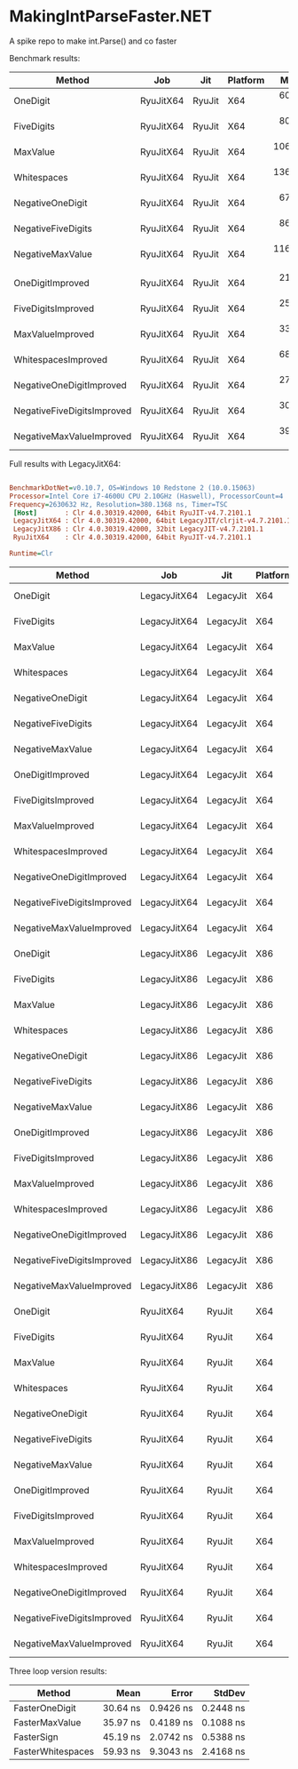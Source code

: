 # MakingIntParseFaster.NET
A spike repo to make int.Parse() and co faster

Benchmark results:

 |                     Method |          Job |       Jit | Platform |      Mean |     Error |    StdDev |
 |--------------------------- |------------- |---------- |--------- |----------:|----------:|----------:|
 |                   OneDigit |    RyuJitX64 |    RyuJit |      X64 |  60.23 ns | 0.3770 ns | 0.3342 ns |
 |                 FiveDigits |    RyuJitX64 |    RyuJit |      X64 |  80.10 ns | 0.2044 ns | 0.1812 ns |
 |                   MaxValue |    RyuJitX64 |    RyuJit |      X64 | 106.54 ns | 0.2653 ns | 0.2351 ns |
 |                Whitespaces |    RyuJitX64 |    RyuJit |      X64 | 136.49 ns | 0.3182 ns | 0.2821 ns |
 |           NegativeOneDigit |    RyuJitX64 |    RyuJit |      X64 |  67.54 ns | 0.0686 ns | 0.0573 ns |
 |         NegativeFiveDigits |    RyuJitX64 |    RyuJit |      X64 |  86.73 ns | 0.2789 ns | 0.2609 ns |
 |           NegativeMaxValue |    RyuJitX64 |    RyuJit |      X64 | 116.56 ns | 0.8386 ns | 0.7845 ns |
 |							  |				 |		     |          |           |           |           |
 |           OneDigitImproved |    RyuJitX64 |    RyuJit |      X64 |  21.74 ns | 0.0551 ns | 0.0515 ns |
 |         FiveDigitsImproved |    RyuJitX64 |    RyuJit |      X64 |  25.45 ns | 0.0702 ns | 0.0623 ns |
 |           MaxValueImproved |    RyuJitX64 |    RyuJit |      X64 |  33.51 ns | 0.0995 ns | 0.0831 ns |
 |        WhitespacesImproved |    RyuJitX64 |    RyuJit |      X64 |  68.08 ns | 0.3129 ns | 0.2927 ns |
 |   NegativeOneDigitImproved |    RyuJitX64 |    RyuJit |      X64 |  27.05 ns | 0.1908 ns | 0.1784 ns |
 | NegativeFiveDigitsImproved |    RyuJitX64 |    RyuJit |      X64 |  30.69 ns | 0.0868 ns | 0.0725 ns |
 |   NegativeMaxValueImproved |    RyuJitX64 |    RyuJit |      X64 |  39.20 ns | 0.1538 ns | 0.1439 ns |

Full results with LegacyJitX64:

 ``` ini

BenchmarkDotNet=v0.10.7, OS=Windows 10 Redstone 2 (10.0.15063)
Processor=Intel Core i7-4600U CPU 2.10GHz (Haswell), ProcessorCount=4
Frequency=2630632 Hz, Resolution=380.1368 ns, Timer=TSC
  [Host]       : Clr 4.0.30319.42000, 64bit RyuJIT-v4.7.2101.1
  LegacyJitX64 : Clr 4.0.30319.42000, 64bit LegacyJIT/clrjit-v4.7.2101.1;compatjit-v4.7.2101.1
  LegacyJitX86 : Clr 4.0.30319.42000, 32bit LegacyJIT-v4.7.2101.1
  RyuJitX64    : Clr 4.0.30319.42000, 64bit RyuJIT-v4.7.2101.1

Runtime=Clr  

```
 |                     Method |          Job |       Jit | Platform |      Mean |     Error |    StdDev |
 |--------------------------- |------------- |---------- |--------- |----------:|----------:|----------:|
 |                   OneDigit | LegacyJitX64 | LegacyJit |      X64 |  60.20 ns | 0.3781 ns | 0.2952 ns |
 |                 FiveDigits | LegacyJitX64 | LegacyJit |      X64 |  80.12 ns | 0.3401 ns | 0.3015 ns |
 |                   MaxValue | LegacyJitX64 | LegacyJit |      X64 | 104.04 ns | 0.1720 ns | 0.1437 ns |
 |                Whitespaces | LegacyJitX64 | LegacyJit |      X64 | 132.52 ns | 1.9592 ns | 1.8326 ns |
 |           NegativeOneDigit | LegacyJitX64 | LegacyJit |      X64 |  65.70 ns | 0.2101 ns | 0.1966 ns |
 |         NegativeFiveDigits | LegacyJitX64 | LegacyJit |      X64 |  85.65 ns | 0.1263 ns | 0.0986 ns |
 |           NegativeMaxValue | LegacyJitX64 | LegacyJit |      X64 | 113.73 ns | 1.6895 ns | 1.5803 ns |
 |           OneDigitImproved | LegacyJitX64 | LegacyJit |      X64 |  20.46 ns | 0.0458 ns | 0.0382 ns |
 |         FiveDigitsImproved | LegacyJitX64 | LegacyJit |      X64 |  24.18 ns | 0.0167 ns | 0.0140 ns |
 |           MaxValueImproved | LegacyJitX64 | LegacyJit |      X64 |  34.09 ns | 0.0573 ns | 0.0478 ns |
 |        WhitespacesImproved | LegacyJitX64 | LegacyJit |      X64 |  70.27 ns | 0.0550 ns | 0.0459 ns |
 |   NegativeOneDigitImproved | LegacyJitX64 | LegacyJit |      X64 |  26.19 ns | 0.0816 ns | 0.0723 ns |
 | NegativeFiveDigitsImproved | LegacyJitX64 | LegacyJit |      X64 |  29.48 ns | 0.3140 ns | 0.2622 ns |
 |   NegativeMaxValueImproved | LegacyJitX64 | LegacyJit |      X64 |  38.43 ns | 0.1757 ns | 0.1558 ns |
 |                   OneDigit | LegacyJitX86 | LegacyJit |      X86 |  73.09 ns | 0.1296 ns | 0.1082 ns |
 |                 FiveDigits | LegacyJitX86 | LegacyJit |      X86 |  93.10 ns | 0.3068 ns | 0.2870 ns |
 |                   MaxValue | LegacyJitX86 | LegacyJit |      X86 | 118.83 ns | 0.1972 ns | 0.1748 ns |
 |                Whitespaces | LegacyJitX86 | LegacyJit |      X86 | 148.77 ns | 0.1855 ns | 0.1549 ns |
 |           NegativeOneDigit | LegacyJitX86 | LegacyJit |      X86 |  76.81 ns | 0.0619 ns | 0.0517 ns |
 |         NegativeFiveDigits | LegacyJitX86 | LegacyJit |      X86 |  97.70 ns | 0.2516 ns | 0.2231 ns |
 |           NegativeMaxValue | LegacyJitX86 | LegacyJit |      X86 | 123.78 ns | 0.2113 ns | 0.1764 ns |
 |           OneDigitImproved | LegacyJitX86 | LegacyJit |      X86 |  23.46 ns | 0.0748 ns | 0.0700 ns |
 |         FiveDigitsImproved | LegacyJitX86 | LegacyJit |      X86 |  31.71 ns | 0.1922 ns | 0.1605 ns |
 |           MaxValueImproved | LegacyJitX86 | LegacyJit |      X86 |  43.20 ns | 0.0227 ns | 0.0178 ns |
 |        WhitespacesImproved | LegacyJitX86 | LegacyJit |      X86 |  75.07 ns | 0.1204 ns | 0.1067 ns |
 |   NegativeOneDigitImproved | LegacyJitX86 | LegacyJit |      X86 |  26.55 ns | 0.3148 ns | 0.2945 ns |
 | NegativeFiveDigitsImproved | LegacyJitX86 | LegacyJit |      X86 |  34.27 ns | 0.1224 ns | 0.1022 ns |
 |   NegativeMaxValueImproved | LegacyJitX86 | LegacyJit |      X86 |  45.76 ns | 0.1049 ns | 0.0876 ns |
 |                   OneDigit |    RyuJitX64 |    RyuJit |      X64 |  60.23 ns | 0.3770 ns | 0.3342 ns |
 |                 FiveDigits |    RyuJitX64 |    RyuJit |      X64 |  80.10 ns | 0.2044 ns | 0.1812 ns |
 |                   MaxValue |    RyuJitX64 |    RyuJit |      X64 | 106.54 ns | 0.2653 ns | 0.2351 ns |
 |                Whitespaces |    RyuJitX64 |    RyuJit |      X64 | 136.49 ns | 0.3182 ns | 0.2821 ns |
 |           NegativeOneDigit |    RyuJitX64 |    RyuJit |      X64 |  67.54 ns | 0.0686 ns | 0.0573 ns |
 |         NegativeFiveDigits |    RyuJitX64 |    RyuJit |      X64 |  86.73 ns | 0.2789 ns | 0.2609 ns |
 |           NegativeMaxValue |    RyuJitX64 |    RyuJit |      X64 | 116.56 ns | 0.8386 ns | 0.7845 ns |
 |           OneDigitImproved |    RyuJitX64 |    RyuJit |      X64 |  21.74 ns | 0.0551 ns | 0.0515 ns |
 |         FiveDigitsImproved |    RyuJitX64 |    RyuJit |      X64 |  25.45 ns | 0.0702 ns | 0.0623 ns |
 |           MaxValueImproved |    RyuJitX64 |    RyuJit |      X64 |  33.51 ns | 0.0995 ns | 0.0831 ns |
 |        WhitespacesImproved |    RyuJitX64 |    RyuJit |      X64 |  68.08 ns | 0.3129 ns | 0.2927 ns |
 |   NegativeOneDigitImproved |    RyuJitX64 |    RyuJit |      X64 |  27.05 ns | 0.1908 ns | 0.1784 ns |
 | NegativeFiveDigitsImproved |    RyuJitX64 |    RyuJit |      X64 |  30.69 ns | 0.0868 ns | 0.0725 ns |
 |   NegativeMaxValueImproved |    RyuJitX64 |    RyuJit |      X64 |  39.20 ns | 0.1538 ns | 0.1439 ns |

Three loop version results:

 |            Method |     Mean |     Error |    StdDev |
 |------------------ |---------:|----------:|----------:|
 |    FasterOneDigit | 30.64 ns | 0.9426 ns | 0.2448 ns |
 |    FasterMaxValue | 35.97 ns | 0.4189 ns | 0.1088 ns |
 |        FasterSign | 45.19 ns | 2.0742 ns | 0.5388 ns |
 | FasterWhitespaces | 59.93 ns | 9.3043 ns | 2.4168 ns |
